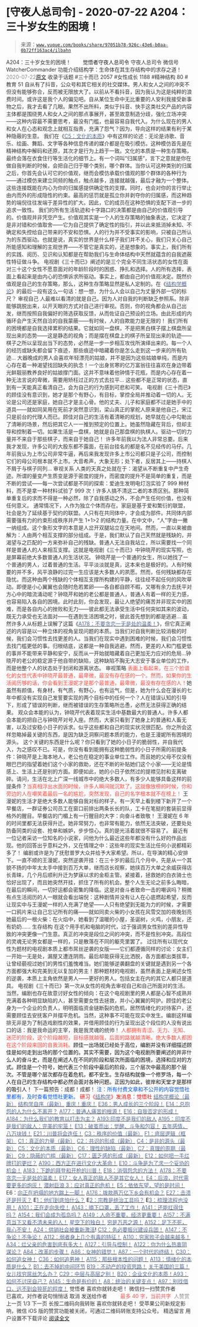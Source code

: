 # [守夜人总司令] - 2020-07-22 A204：三十岁女生的困境！

> 来源：[`www.yuque.com/books/share/97051b78-926c-43e6-b0aa-0b72ff163ac4/ilbahn`](https://www.yuque.com/books/share/97051b78-926c-43e6-b0aa-0b72ff163ac4/ilbahn)

<ne-p id="520f42f3293818f927861ebbd5b15da4_p_0" data-lake-id="520f42f3293818f927861ebbd5b15da4_p_0"><ne-text id="ub205a817" style="color: rgb(51, 51, 51);">A204：三十岁女生的困境！</ne-text></ne-p> <ne-p id="6a9775ddf877f9adb5ccd6d5edfca214" data-lake-id="6a9775ddf877f9adb5ccd6d5edfca214"><ne-text id="ub174502d" ne-fontsize="12" style="color: rgb(255, 255, 255);">原创</ne-text><ne-text id="u5d5736d7" ne-fontsize="14">觉悟者</ne-text><ne-text id="u57993128" ne-fontsize="14">守夜人总司令</ne-text></ne-p> <ne-p id="9d178d028cbbefee6989505b42be67a9" data-lake-id="9d178d028cbbefee6989505b42be67a9"><ne-text id="ua5a1c45a" ne-fontsize="14" ne-bold="true" style="color: rgb(51, 51, 51);">守夜人总司令</ne-text></ne-p> <ne-p id="fa6c6d3dd2dc2a88e69e4e76fd4d6497" data-lake-id="fa6c6d3dd2dc2a88e69e4e76fd4d6497"><ne-text id="u3657c22d" ne-fontsize="14" style="color: rgb(51, 51, 51);">微信号</ne-text><ne-text id="u5f67eb1e" ne-fontsize="14" style="color: rgb(51, 51, 51);">WatcherCommander</ne-text></ne-p> <ne-p id="c7077baf24274814141592933c717142" data-lake-id="c7077baf24274814141592933c717142"><ne-text id="uec10080c" ne-fontsize="14" style="color: rgb(51, 51, 51);">功能介绍</ne-text><ne-text id="uc5a1834b" ne-fontsize="14" style="color: rgb(51, 51, 51);">结构学：生命体在其生存结构中的求存之道！</ne-text></ne-p> <ne-p id="28fcd7c2e4ac657cb8b49609ef514f30" data-lake-id="28fcd7c2e4ac657cb8b49609ef514f30"><ne-text id="u167fdd01" style="color: rgb(140, 140, 140);">2020-07-22</ne-text>[<ne-text id="uf751c6ee" ne-fontsize="14">原文</ne-text>](https://mp.weixin.qq.com/s?__biz=MzAxNDk1NjI2Mw==&mid=2247485452&idx=1&sn=2301aacfa1ea255706fa79dbf14c7515&chksm=9b8a2b84acfda292c80f3edaad0b3dc0306b13c8abbdad10c21469dec05ce298b0715a92d11d&scene=27#wechat_redirect&cpage=182)</ne-p> <ne-p id="fae8c989b5c23514a18f5a9a115676b7" data-lake-id="fae8c989b5c23514a18f5a9a115676b7"><ne-text id="u97832907" style="color: rgb(51, 51, 51);">收录于话题</ne-text></ne-p> <ne-p id="192bf900394a92c315524119bae7668c" data-lake-id="192bf900394a92c315524119bae7668c"><ne-text id="u88e58cbd" style="color: rgb(51, 51, 51);">#三十而已 2057</ne-text></ne-p> <ne-p id="7fe667e8fc3b2964a55ec1b364253b1e" data-lake-id="7fe667e8fc3b2964a55ec1b364253b1e"><ne-text id="u083397f2" style="color: rgb(51, 51, 51);">#女性成长 1188</ne-text></ne-p> <ne-p id="9a118c89395d1fefd9f9084f75de5e18" data-lake-id="9a118c89395d1fefd9f9084f75de5e18"><ne-text id="u7b74bae2" style="color: rgb(51, 51, 51);">#精神结构 80</ne-text></ne-p> <ne-p id="ca760c247e0d8e4d76ff9a62630612f3" data-lake-id="ca760c247e0d8e4d76ff9a62630612f3"><ne-text id="u595d108e" style="color: rgb(51, 51, 51);">#教育 51</ne-text></ne-p> <ne-p id="36d5821fd492c4f8f3ada4d98b916ce9" data-lake-id="36d5821fd492c4f8f3ada4d98b916ce9"><ne-text id="u1c0510ae" style="color: rgb(51, 51, 51);">自从有了抖音，公众号和其它相关的社交媒体。男人和女人之间的冲突不但没有能够弥合，反而被无限放大了。以前从不看抖音，因为我认为这是纯粹的浪费时间。或许这是我个人的偏见吧。自从某位生命中无比重要的人安利我接受新事物之后，我才去看了几眼。果然不出所料，类似于抖音、快手这类社交产品的内容主体都是围绕男人和女人之间的那点事展开，甚至故意制造分歧，强化立场冲突——这种内容最不需要思考，最没有门槛，也最容易自我代入。为什么现在的男人和女人在心态和观念上就相互指责，充满了怨气？因为，导向这样的结果有利于某种隐蔽的生意。</ne-text></ne-p> <ne-p id="fa16085ef14e4fbf895abd5b0b15eaae" data-lake-id="fa16085ef14e4fbf895abd5b0b15eaae"><ne-text id="u4c58f8cb" style="color: rgb(51, 51, 51);">我们在《</ne-text>[<ne-text id="u2f0d2199" style="color: rgb(87, 107, 149);">C5：文化的本质</ne-text>](http://mp.weixin.qq.com/s?__biz=MzAxNDk1NjI2Mw==&mid=2247485176&idx=1&sn=edd2d2664617b856f73da27471529eb6&chksm=9b8a2570acfdac66a9ad0160a17afd9e23a687bc0be9b7517602aaf3fa126c5d785bcead0da7&scene=21#wechat_redirect)<ne-text id="uc37d64eb" style="color: rgb(51, 51, 51);">》中有这样的论述：无论是诗歌、音乐、绘画、舞蹈、文字等各种信息传递的媒介都是在吸引模仿。这种模仿首先是在精神结构中解码和还原，其次才是行为上趋于一致。文化的本质是一种生存策略，最终会落在衣食住行等生活化的细节上。有一个词叫“归属感”，言下之意就是你在做自我判断的时候，会把自己归于哪个类别，哪个群体。当你认可这种类别的归属之后，你首先会认可它的价值观，继而会模仿承载价值观的那个群体的各种行为——通过模仿来建立同频的触点，触点越多，连接就越强，最后才融为一个整体。这些连接既能在内心为你的归属感提供确定性的支撑。同时，也会对你的言行举止由内而外的形成隐性的约束。最高的惩罚就是孤立你并剥夺你的归属感，而这种趋势的端倪往往发端于差异性的扩大。因此，它的成员在这种恐惧的支配下进一步的追求一致性。</ne-text></ne-p> <ne-p id="742e8ef6cc3a3a636fb00b243932aed3" data-lake-id="742e8ef6cc3a3a636fb00b243932aed3"><ne-text id="u211fc730" style="color: rgb(51, 51, 51);">我们的所有生活轨迹和十字路口的决策都是由自己的价值观引导的。价值观并非凭空产生。价值观其实是一个人的生存策略的抽象表达，它决定了是非对错和价值取舍——它为自己提供了确定性的指引，并以此来抵消掉未知、不确定和失控给自己带来的不安和恐惧。人的行为并不受事实的影响，只被自己所认为的东西驱动。也就是说，真实的世界是什么样子我们并不关心，我们只关心自己所能感知和理解的主观世界——不管它是真实的，还是想象的。事实上，我们所有的实践、阅历、见识和认知都是在帮助我们与生命体结构中天然就蕴含的自我遮蔽性特征做斗争。</ne-text></ne-p> <ne-p id="6902b172946c277adf6ca62ff6f932cf" data-lake-id="6902b172946c277adf6ca62ff6f932cf"><ne-text id="u219a44d5" style="color: rgb(51, 51, 51);">电视剧《三十而已》阐述的是三个完全不同生活状态的女性在面对三十这个女性不愿意面对的年龄阶段时的困惑、挣扎和选择。人的所有选择，表面上看起来是由内心的恐惧诉求所驱动。事实上，都由自己的价值观决定。既然价值观是自己的生存策略，那么，这种生存策略显然是私人定制的。在《</ne-text>[<ne-text id="u63430335" style="color: rgb(87, 107, 149);">结构学概论</ne-text>](http://mp.weixin.qq.com/s?__biz=MzAxNDk1NjI2Mw==&mid=2247485167&idx=1&sn=d5e962eff4a8e9770c83bc87d19d07f3&chksm=9b8a2567acfdac7154f7a62996dca874e5d186b44f3d120dcb633760318788c42d304e325313&scene=21#wechat_redirect)<ne-text id="u2a44e754" style="color: rgb(51, 51, 51);">》的最后一段有这么一句话：想一想，为什么人会以自己为丈量外部一切的标尺？</ne-text></ne-p> <ne-p id="e47a1368fcf07fe8ec4fdc5531683814" data-lake-id="e47a1368fcf07fe8ec4fdc5531683814"><ne-text id="u5933a47b" ne-bold="true" style="color: rgb(51, 51, 51);">审视自己</ne-text></ne-p> <ne-p id="c792d34bd72dba3d0c5f8a270197c6a5" data-lake-id="c792d34bd72dba3d0c5f8a270197c6a5"><ne-text id="u969ec052" style="color: rgb(51, 51, 51);">人最难以看清的就是自己。因为人对自我的判断缺乏参照系。除非能够跳脱出来，以开天眼的方式对自己进行审视。否则，你的视角都会从自己出发，继而按照自我偏好的筛选获取反馈，从而佐证自己预设的立场。由此形成的内循环会产生天然自洽的自我蒙蔽——有时候，人的自欺能力是无限的！</ne-text></ne-p> <ne-p id="5b920a902d5c2727f2ea0407ee9d0896" data-lake-id="5b920a902d5c2727f2ea0407ee9d0896"><ne-text id="ub3f7c29f" style="color: rgb(51, 51, 51);">我们所有的困境都是自我选择累积的结果。它就如同一盘棋，不是把黑白棋子摆上棋盘所呈现出来的态势——这是静态的视角；而是摆在棋盘上的棋子所呈现出来的轨迹——棋子之所以呈现出当下的态势，必然是一步一步相互攻伐所演绎出来的。每一个人的经历或缺失都会留下痕迹，那些痕迹中暗藏着你是怎么走到这一步来的所有轨迹…</ne-text></ne-p> <ne-p id="fa2fc076bcd5c06d09b4441e418d4122" data-lake-id="fa2fc076bcd5c06d09b4441e418d4122"><ne-text id="ubabcf891" style="color: rgb(51, 51, 51);">大器晚成的男人会喜欢年轻漂亮的姑娘，并不是因为这些姑娘单纯，而是内心存在着一种渴望找回缺失的执念！一个出身贫寒的亿万富翁往往喜欢在身边带着光鲜靓丽教养良好的姑娘撑门面。这并不意味着他钟情于花瓶，而是内心存在着一种无法言说的卑微，需要用矫枉过正的方式去拉平… 这些都不是正常的状态，直到有一天能真正看清自己，会为自己的行为感到可悲和可笑。</ne-text></ne-p> <ne-p id="b32d55d9193ba80618c16a49bd9938a5" data-lake-id="b32d55d9193ba80618c16a49bd9938a5"><ne-text id="u89a3e3d9" style="color: rgb(51, 51, 51);">电视剧《三十而已》的顾佳没有意识到，她才是那个有野心，有目标，掌控全局并推动着一切的人。无论是公司还是家庭，她自己才是主心骨。他的丈夫、儿子和家庭都不过是她手中的道具——就如同吴用在死前才突然意识到，梁山真正的掌舵人原来是他自己，宋江只是前台的代理人而已。顾佳对自己的生活有着清晰的规划，她早就在心中勾勒出了清晰的场景，然后把其它人一一推到预定的位置上。她虽然隐藏在背后，但却主导和控制着一切。如果生活是一盘棋，她就是自己那盘棋的执棋人。驱动一切的力量并不来自于那些棋子，而来自于她自己！</ne-text></ne-p> <ne-p id="f431190837cc2f3d56aa2bf5b4ba62af" data-lake-id="f431190837cc2f3d56aa2bf5b4ba62af"><ne-text id="udae3c950" style="color: rgb(51, 51, 51);">许多年前我以为法人非常总要。后来我才发现，许多公司的大股东都不露面，在前台挂名的都是名不见经传的马仔。几年前我认为上市公司非常牛逼，再后来我发现许多上市公司都只是子公司，而控制它们的母公司根本就不上市。大音希声，大象无形；处下者，反居其上——持棋人不屑于与棋子同列…</ne-text></ne-p> <ne-p id="948aa83b3ed6852c996ab72a3486274e" data-lake-id="948aa83b3ed6852c996ab72a3486274e"><ne-text id="u56cf3619" ne-bold="true" style="color: rgb(51, 51, 51);">审视关系</ne-text></ne-p> <ne-p id="920516c8ee10c7c6b76c28d858dcca9d" data-lake-id="920516c8ee10c7c6b76c28d858dcca9d"><ne-text id="u27059d11" style="color: rgb(51, 51, 51);">人类的天真之处就在于：渴望从不断重复中产生奇迹。所谓的量变产生质变是源于密度的提升，而密度的提升不是简单的重复，而是不断的尝试——每一次尝试都是不同的探索：爱迪生发明电灯泡实验了 999 种材料，而不是拿一种材料试验了 999 次！许多人搞不清这二者的本质区别。那种简单重复后的求而不得是一种必然，除了自我感动之外，不会产生任何价值，也没有任何意义。</ne-text></ne-p> <ne-p id="f53929f63524c30f6fcf52dcab1be5c8" data-lake-id="f53929f63524c30f6fcf52dcab1be5c8"><ne-text id="u2ea8d799" style="color: rgb(51, 51, 51);">通常情况下，人作为独立个体而存在。家庭是基于爱和繁衍的联盟，社会是为了延续基于契约的联盟。人只有在共同体中，才会成为部件。共同体内部需要强有力的约束形成秩序并产生 1+1>2 的结构力量。在中文中，“人”字由一撇一纳组成。这个象形文字的本意是人岔开双腿站立在天地间。然而，一直以来被曲解为：人由两个相互支撑的部分组成。于是，我们默认了自己天然就是残缺的，并渴望与之匹配的一方来弥补自己的残缺。普通人无法自我站立，所以需要找一个同样是普通人的人来相互支撑。这就是电视剧《三十而已》中钟晓芹的现实写照，也是屏幕前绝大多数普通人的生活状况。</ne-text></ne-p> <ne-p id="70a30ee653b5efd3c08eda93dc7fae08" data-lake-id="70a30ee653b5efd3c08eda93dc7fae08"><ne-text id="uead5eb53" style="color: rgb(51, 51, 51);">钟晓芹是一个普通的女生，所以她找了一个普通的男人，过着普通的生活。平平淡淡就是真，这本来也是极好的。人有时候要的并不多，风平浪静的过完一生应该是大多数人的夙愿。然而，任何残缺都存在隐忧。而这种由两个残缺的个体相互支撑所构建的平静，往往经不起任何的风吹草动。即便是小心翼翼也会随时危若累卵——各自都自顾不暇，又哪有余力去抚平对方心中的暗流涌动呢？钟晓芹和她的老公都是普通人，普通人有着一样的无力感，也容易陷入各自的困境。此时此刻，你会发现，最让人绝望的痛苦并非现实中的困难，而是各自内心的挫败和无力——彼此都无法承受生活中任何突如其来的波动，既无力承受也无法面对——在遇到生活困境之时，彼此首先想到的都是逃避…</ne-text></ne-p> <ne-p id="3fdd3322520972c9540079684b9ce3bb" data-lake-id="3fdd3322520972c9540079684b9ce3bb"><ne-text id="u7097e3a5" style="color: rgb(51, 51, 51);">虽然许多人从标题上误解了这篇《</ne-text>[<ne-text id="u71f8f551" style="color: rgb(87, 107, 149);">A178：不要贪恋一无是处的温柔！</ne-text>](http://mp.weixin.qq.com/s?__biz=MzAxNDk1NjI2Mw==&mid=2247485259&idx=1&sn=c46eb58cf71fc316608279b1e10828b8&chksm=9b8a24c3acfdadd57781ee9631cc06ed50551cc15141d155f54fa20dcf69c653825673104680&scene=21#wechat_redirect)<ne-text id="u920d2d28" style="color: rgb(51, 51, 51);">》，但它真正阐述的内容是以一种立体的视角呈现问题的本质。当我们对自我判断比较消极的时候，我们会习惯性去找更差的人。当我们在现实中遇到困难的时候，我们会习惯性去找门槛更低的事。归根结底，这都是一种自我逃避。然而，更差的人和门槛更低的事并不能带来平静和安宁，反而从一开始就暗藏着自己更加无力应对的危局…钟晓芹的老公的稳定源于他自带的缺陷，这种缺陷不胸无大志安于事业单位的工作，而是他整个人的状态处于封闭和游离状态。</ne-text></ne-p> <ne-p id="ab29124765614c7bd813301bd87ac488" data-lake-id="ab29124765614c7bd813301bd87ac488"><ne-text id="u1474057d" ne-bold="true" style="color: rgb(51, 51, 51);">审视策略</ne-text></ne-p> <ne-p id="65184c8b0a7b3338c9603db91544489b" data-lake-id="65184c8b0a7b3338c9603db91544489b"><ne-text id="u274e552d" style="color: rgb(255, 76, 65);">表面上看起来，在三个脸谱化的女性代表中钟晓芹最普通，最卑微，最没有存在感的一个。然而，如果你的生活阅历够的话，你会看到王漫妮才是那个最普通，最卑微，最没有存在感的人！</ne-text><ne-text id="u3c72de5d" style="color: rgb(51, 51, 51);">她虽然有颜值，有身材，有气质，有野心，也有运气，但是，她为什么会在漫长的七年中都没有实现自己发誓要实现的两个目标中的任何一个？人在错误认知的引导下，形成了错误的判断，继而被错误的生存策略所怂恿，必然无法获得正确的结果。</ne-text></ne-p> <ne-p id="cbbb4c58d367596d8f9eb374f0427883" data-lake-id="cbbb4c58d367596d8f9eb374f0427883"><ne-text id="uf51a421e" style="color: rgb(51, 51, 51);">观众会本能的认为，钟晓芹代表着现实生活中基数最大的普通人。许多人都会本能的把自己与钟晓芹对号入座。然而，大家只看到了她身上的普通和人畜无害，以及过安稳小日子的诉求。似乎这些都和自己的现实状况很匹配。你之所会这样忽略掉最关键的东西，是因为缺乏洞察问题本质的能力，也是王漫妮所有困境的源头。</ne-text></ne-p> <ne-p id="ce33f0ba884e63867e99b2686e567560" data-lake-id="ce33f0ba884e63867e99b2686e567560"><ne-text id="ua304b5b0" style="color: rgb(51, 51, 51);">这个关键的东西是什么呢？你只看到了她的小日子的脆弱性，并自我代入，为之感叹不已。可是，你没有看到能拥有这种脆弱性的小日子所需的前提条件：钟晓芹是上海本地人，老公也在稳定的事业单位工作。而且她的父母不仅没有眼巴巴的指望着她们这个小家的救助，还在不断的补贴她们这个小家——无论是情感上、生活上还是别的方面。即便如此，她的小日子依然过的提襟见肘和支离破碎。请问，生活在北上广深一线城市中的绝大多数人，有多少人能够具备这样的前提条件？</ne-text><ne-text id="u97235937" style="color: rgb(255, 76, 65);">当真相浮出水面的时候，许多人瞬间就沉默了。这就像放榜的时候，你和旁边的人在嘲笑着最后一名的尴尬，突然发现，自己的名字根本就不在榜上！</ne-text></ne-p> <ne-p id="a456d6052793638a142b7b5b67965555" data-lake-id="a456d6052793638a142b7b5b67965555"><ne-text id="udbbe2976" style="color: rgb(51, 51, 51);">王漫妮的生活才是绝大多数人能够自我对标的样子。有一天早上看到楼下新开了一个早餐店，一群证券公司员工在窗口前排出两条长长的队，工卡在笔挺的套装前显得格外的醒目。早餐店的门楣上有一行醒目的大字：向奋斗者致敬！</ne-text></ne-p> <ne-p id="43d8f0d0011ddb8c112d61a9bd4e9970" data-lake-id="43d8f0d0011ddb8c112d61a9bd4e9970"><ne-text id="u96a2f8c0" style="color: rgb(51, 51, 51);">王漫妮在 6 年的时间里都无法获得升迁。她非常努力，也非常有能力，依然无法突破，还要处处防备同类的设套、抢单和嫉妒，步步惊心。真的是光活着就很不容易了。</ne-text></ne-p> <ne-p id="f20c5d0826b75e0ba3782cc7e196687f" data-lake-id="f20c5d0826b75e0ba3782cc7e196687f"><ne-text id="uc629f6a8" style="color: rgb(51, 51, 51);">最近有一位记者采访一位知名的小说家，问他为什么最近这些年都没有什么好的作品出现。他的回答出乎意料之外，又在情理之中：这些年的现实生活比任何小说都精彩多了！</ne-text></ne-p> <ne-p id="d0245ad4ff3187f03e990ac4b0d0982e" data-lake-id="d0245ad4ff3187f03e990ac4b0d0982e"><ne-text id="u45b734fc" style="color: rgb(51, 51, 51);">编剧或许是为了抚慰普罗大众并给予大家希望。所以，在导演的精心安排下。一直不顺的王漫妮，突然逆袭开挂：在三十岁的最后几个月中，先是从一个其貌不扬的中年太太手中接到百万大单，继而店长视察，她挟百万大单之余威获得店长青睐，几个月后顺利升迁为梦寐以求的金柜主管。紧接着，拯救她的白衣骑士也恰好出现了，而且她突然开挂，抓住了所有的机会。整个人生无论之前多么晦暗，在最后的瞬间，一切好运都会密集的降临。这是对奋斗者致命一击的嘲讽吗？稍微有点生活阅历的人一眼就会看出端倪：这种剧情并没有让人在心底燃起希望，反而让现实中与王漫妮一样的人充满了绝望——人只有绝望到无能为力的时候，才需要一口鸦片来让自己忘记所有的痛——就如同卖火柴的小女孩在风雪交加的夜晚划亮她最后的一根火柴：在火焰中，她看到了温暖的小屋，圣诞树，火鸡，小朋友，还有奶奶……</ne-text></ne-p> <ne-p id="da8fc019dc8c681c9a530370b0c3823c" data-lake-id="da8fc019dc8c681c9a530370b0c3823c"><ne-text id="u468902cd" ne-bold="true" style="color: rgb(51, 51, 51);">生存结构</ne-text></ne-p> <ne-p id="70ea35594c5130e9b69200d9245513dd" data-lake-id="70ea35594c5130e9b69200d9245513dd"><ne-text id="uc6d44dcb" style="color: rgb(51, 51, 51);">在这个用手机和电脑的时代，过于强调男女性别的差异性导致的冲突更像一门生意。真正的冲突是段位之间的冲突，而不是性别冲突。高段位的灵魂无论男女都是一样的，只是散落在不同的躯壳里罢了。</ne-text></ne-p> <ne-p id="844a3bb84afc988d1111fea2e16a8ef0" data-lake-id="844a3bb84afc988d1111fea2e16a8ef0"><ne-text id="u595083a2" style="color: rgb(51, 51, 51);">过往所有以现代女性为题材的电视剧本质上都市屌丝逆袭的女版——它们都遵循同样的讨论：女主们一开始一无是处，漏屋又遭连阴雨。最后却能获得无比洒脱，各方面都出类拔萃，让曾经藐视过她们的男性们羞愧难当。她们能够逆袭翻盘的关键就是遇到另一个各方面都强大和完美到无以复加的男主！那种题材的电视剧，虽然表面上是阐述女性的逆袭，本质上主角依然是男人——更好的男人。包括女主在内的其它人都只是道具。</ne-text></ne-p> <ne-p id="9e47fe07e7a867de75c8eb5f19f9245c" data-lake-id="9e47fe07e7a867de75c8eb5f19f9245c"><ne-text id="uad7e28a8" style="color: rgb(51, 51, 51);">电视剧《三十而已》第一次从女性的视角去审视自己和自己所面对的生活。当然，编剧也存在故意讨好女性的倾向：在这个电视剧里的男人都是心智不成熟并充满着各种明显缺陷的人，甚至需要女性去拯救，并小心翼翼的呵护。顾佳的老公身为一个企业的负责人，明明面临资金链断裂的危机，居然情绪化的对待客户，还需要顾佳去安抚客户并摆平危机。当然，这种事不可能在现实中发生。编剧这样编排无非是为了制造戏剧性的效果，并借用顾佳的行为呈现出这个段位的人没有说出口的话：我是我命运的主宰，我是我灵魂的统帅！</ne-text></ne-p> <ne-p id="47f68d81ef036f920e47e42f4a91f2e3" data-lake-id="47f68d81ef036f920e47e42f4a91f2e3" ne-alignment="left"><ne-text id="ufb67db6f" style="color: rgb(255, 76, 65);">人都拥有青涩、无力、无知、迷茫的阶段，这个阶段越短，目标感就越强，后面的路就越清晰。绝大多数人都困在这个阶段来回的自我消耗。</ne-text><ne-text id="u7cde6a97" style="color: rgb(17, 17, 17);">顾佳一出场就已经处于高位，编剧并没有详细描述顾佳是如何走到出场的那个位置的。其实不需要，因为这个电视剧所要阐述的并非什么人的奋斗史，而是在阐述人在不同的阶段和层次所面临的困境，选择和应对的方式。顾佳是一个符号，她代表三个阶段中最后的阶段，三个层次中最高的那个层次。不管是哪个层次都存在着危机，都不安生。生存结构就像一个修罗场，每一个人在自己的生存结构中都必然会面对各种问题。正因为如此，彼岸和天堂才是那样的吸引人！</ne-text></ne-p> <ne-p id="bdc803de1ea028d60d504d99ac26d640" data-lake-id="bdc803de1ea028d60d504d99ac26d640"><ne-text id="ufb0e5d25" ne-bold="true" style="color: rgb(51, 51, 51);">下一篇预告：成都！成都！</ne-text></ne-p> <ne-p id="27ad26e0edf71cb48ed0e2ae6cc75b66" data-lake-id="27ad26e0edf71cb48ed0e2ae6cc75b66"><ne-text id="ufca5c4c5" style="color: rgb(0, 82, 255);">注：</ne-text><ne-text id="u701528bd" style="color: rgb(0, 82, 255);">所有付费文章和不公开的内容觉悟社里都有，及时查看觉悟社更新。</ne-text></ne-p> <ne-p id="32c44c3c69d8bb5aa5a80c8cd34a8624" data-lake-id="32c44c3c69d8bb5aa5a80c8cd34a8624" ne-alignment="center"><ne-text id="uc2e042bb" style="color: rgb(255, 0, 0);">研习《</ne-text>[<ne-text id="ue6373512" style="color: rgb(87, 107, 149);">结构学</ne-text>](https://mp.weixin.qq.com/mp/appmsgalbum?action=getalbum&album_id=1318317199878225920&__biz=MzAxNDk1NjI2Mw==#wechat_redirect)<ne-text id="u6e3b2e3a" style="color: rgb(255, 0, 0);">》发消息</ne-text><ne-text id="ue29d25c6" ne-bold="true" style="color: rgb(255, 0, 0);">：觉悟社</ne-text></ne-p>  <ne-p id="7f5517223526801642fab1ff50ae887a" data-lake-id="7f5517223526801642fab1ff50ae887a" ne-alignment="center"><ne-card data-card-name="image" data-card-type="inline" id="T125M" data-event-boundary="card" style="color: rgb(51, 51, 51);"><ne-p id="cc3430250743d2bdcb65bf918caec645" data-lake-id="cc3430250743d2bdcb65bf918caec645">[<ne-text id="u5a43d4fd" style="color: rgb(87, 107, 149);">结构学概论（最新）</ne-text>](http://mp.weixin.qq.com/s?__biz=MzAxNDk1NjI2Mw==&mid=2247485167&idx=1&sn=d5e962eff4a8e9770c83bc87d19d07f3&chksm=9b8a2567acfdac7154f7a62996dca874e5d186b44f3d120dcb633760318788c42d304e325313&scene=21#wechat_redirect)</ne-p> <ne-p id="1342763bcc9f313f7ab0aecc63ea0fd0" data-lake-id="1342763bcc9f313f7ab0aecc63ea0fd0">[<ne-text id="u8ece67b7" style="color: rgb(87, 107, 149);">结构学自序（最新）</ne-text>](http://mp.weixin.qq.com/s?__biz=MzAxNDk1NjI2Mw==&mid=2247485327&idx=1&sn=5a8c9a6499c84e1c3129ca7cb41e0ac7&chksm=9b8a2407acfdad112471c12c6b86e4e914116dbb6d6588fa726a72e0aafa01d9c1b9fd24a738&scene=21#wechat_redirect)</ne-p> <ne-p id="deba4949bd074f7f2b685c52daf2c3f8" data-lake-id="deba4949bd074f7f2b685c52daf2c3f8">[<ne-text id="u3324a01a" style="color: rgb(87, 107, 149);">重庆！重庆！</ne-text>](http://mp.weixin.qq.com/s?__biz=MzAxNDk1NjI2Mw==&mid=2247485354&idx=1&sn=331128611c478feede60317e963239a5&chksm=9b8a2422acfdad3448a9bcc0f9745f4367028e8a9b0a307f7c01c2690c398560a4be5e43492c&scene=21#wechat_redirect)</ne-p> <ne-p id="03866e0bfd135a1e9adef02c1a5bee2e" data-lake-id="03866e0bfd135a1e9adef02c1a5bee2e">[<ne-text id="u3f75486a" style="color: rgb(87, 107, 149);">E36：男人成长的三个阶段！</ne-text>](http://mp.weixin.qq.com/s?__biz=MzIzMDYwOTM0Mg==&mid=2247484322&idx=1&sn=c300d9466951d36645128c5167ca5934&chksm=e8b19b73dfc61265dde1bb437a9945db0c1d9c7fe1cbffe1feec995c9dde8a6eb99272dc86a9&scene=21#wechat_redirect)</ne-p> <ne-p id="81ec2bc2b077827c60e01aeab748bb6d" data-lake-id="81ec2bc2b077827c60e01aeab748bb6d">[<ne-text id="u32a0a106" style="color: rgb(87, 107, 149);">E14：总抱怨的人为什么不离开？</ne-text>](http://mp.weixin.qq.com/s?__biz=MzIzMDYwOTM0Mg==&mid=2247484341&idx=1&sn=c266eb0136273f0b1219e0fd659daafc&chksm=e8b19b64dfc61272f157e1e17a76b2e83c6fd62a1beb78d60ea73a65463109b428cd9dd6ce7a&scene=21#wechat_redirect)</ne-p> <ne-p id="349324dbf5e057fa4f8e0f713229c674" data-lake-id="349324dbf5e057fa4f8e0f713229c674">[<ne-text id="u79d82124" style="color: rgb(87, 107, 149);">A177：普通人痛苦的根源！</ne-text>](http://mp.weixin.qq.com/s?__biz=MzIzMDYwOTM0Mg==&mid=2247484328&idx=1&sn=430ed5fe186b48fb6c7ff09c539a963c&chksm=e8b19b79dfc6126f186a6ad23d565c075ef2494537d0a99cc47ad3bccd2723b435d51238e75e&scene=21#wechat_redirect)</ne-p> <ne-p id="0cbf4af2c87a11038e5d4c0b0eecab0f" data-lake-id="0cbf4af2c87a11038e5d4c0b0eecab0f">[<ne-text id="ud5ebc91a" style="color: rgb(87, 107, 149);">E16：自我否定的形成！</ne-text>](http://mp.weixin.qq.com/s?__biz=MzIzMDYwOTM0Mg==&mid=2247484349&idx=1&sn=adecf377636ddfe22833a6f747bd4868&chksm=e8b19b6cdfc6127a8838d10a42e228be50329c3aa56955776ae83013db094cd9293bf37029d9&scene=21#wechat_redirect)</ne-p> <ne-p id="44edc0db7740d9c9dadac7fbd425ae67" data-lake-id="44edc0db7740d9c9dadac7fbd425ae67">[<ne-text id="ua185a4a1" style="color: rgb(87, 107, 149);">A184：为什么我们的教育以打击为主？</ne-text>](http://mp.weixin.qq.com/s?__biz=MzIzMDYwOTM0Mg==&mid=2247484336&idx=1&sn=2d595d38c936de24999947c9af7fc226&chksm=e8b19b61dfc61277a36ce4164fda0fb94361e24405dcd1532d600052553a48f7a61a430be642&scene=21#wechat_redirect)</ne-p> <ne-p id="398522223d297b1eaf2c94e9d1d02a51" data-lake-id="398522223d297b1eaf2c94e9d1d02a51">[<ne-text id="ua32fc2a7" style="color: rgb(87, 107, 149);">A193:印度不是我们的敌人</ne-text>](http://mp.weixin.qq.com/s?__biz=MzAxNDk1NjI2Mw==&mid=2247485389&idx=1&sn=4676c9a0c6860b3c13a7746f81c83e30&chksm=9b8a2445acfdad530ed9522fdb13caddec925595c12f35a7fbaf15024ca2bf1b4883deab6481&scene=21#wechat_redirect)</ne-p> <ne-p id="fac0a09d9ac0b17646930b3e87df0d01" data-lake-id="fac0a09d9ac0b17646930b3e87df0d01">[<ne-text id="u0324e964" style="color: rgb(87, 107, 149);">A195：印度不是我们的敌人：完美的牢笼！</ne-text>](http://mp.weixin.qq.com/s?__biz=MzAxNDk1NjI2Mw==&mid=2247485426&idx=1&sn=bc0073c586453893749ed82074a98c6d&chksm=9b8a247aacfdad6c08180474d3727e9cf61b285b3157cb59c071eadf6a5453e4e2d3d60856a2&scene=21#wechat_redirect)</ne-p> <ne-p id="e5e966eec26622296c21f9d699ffb099" data-lake-id="e5e966eec26622296c21f9d699ffb099">[<ne-text id="u0e72d208" style="color: rgb(87, 107, 149);">E13：破茧而出：觉醒、斗争和包容！</ne-text>](http://mp.weixin.qq.com/s?__biz=MzAxNDk1NjI2Mw==&mid=2247485416&idx=1&sn=3374140f3a08776aaadab756808db10e&chksm=9b8a2460acfdad76290b72651659583d1aa99da5dbc8a0ac63bdec03c8ca2d1bb447103ef71d&scene=21#wechat_redirect)</ne-p> <ne-p id="bf0434be33deafd4b7f5da8a5f19231d" data-lake-id="bf0434be33deafd4b7f5da8a5f19231d">[<ne-text id="u77cb6c6c" style="color: rgb(87, 107, 149);">五年感情，八万块钱！</ne-text>](http://mp.weixin.qq.com/s?__biz=MzIzMDYwOTM0Mg==&mid=2247484317&idx=1&sn=b22f9fb2e3c084e427a5e3e9895be99a&chksm=e8b19b4cdfc6125adf3ea3b0d2b72a121f38e8ba26e43abc48edff900327ce3e7464b944cafb&scene=21#wechat_redirect)</ne-p> <ne-p id="e5a7880ca00ac96229bbe83c70d1386a" data-lake-id="e5a7880ca00ac96229bbe83c70d1386a">[<ne-text id="u96ed01b0" style="color: rgb(87, 107, 149);">E21：川普将会连任！</ne-text>](http://mp.weixin.qq.com/s?__biz=MzAxNDk1NjI2Mw==&mid=2247485214&idx=1&sn=4c4fd8ad39bdb3af14567608f5156e90&chksm=9b8a2496acfdad80f3a4d028edd197967dd0580c769349d086f626eeeb511715fc71703c1b20&scene=21#wechat_redirect)</ne-p> <ne-p id="05b7cbb8ad256d41702c922909b81a48" data-lake-id="05b7cbb8ad256d41702c922909b81a48">[<ne-text id="u9744b778" style="color: rgb(87, 107, 149);">C3：秩序的价值（最新）</ne-text>](http://mp.weixin.qq.com/s?__biz=MzAxNDk1NjI2Mw==&mid=2247485403&idx=1&sn=c9688c8d575a24618938330c4c315a0e&chksm=9b8a2453acfdad45063e46b8cdb4c0cfcb95a2b39aecda10a95f9f2082a6f10c606993b426eb&scene=21#wechat_redirect)</ne-p> <ne-p id="699546e5f31f14f8bf673ce752fbdf8a" data-lake-id="699546e5f31f14f8bf673ce752fbdf8a">[<ne-text id="uefff8a4c" style="color: rgb(87, 107, 149);">F1：底层逻辑（框架）</ne-text>](http://mp.weixin.qq.com/s?__biz=MzAxNDk1NjI2Mw==&mid=2247485072&idx=1&sn=83d919c9e3bf71d25978a97c8d4c8aa6&chksm=9b8a2518acfdac0ea8a0f84382cc7c0a26d1ac3664d76c6365aee67ac4ebcac1bf280c060249&scene=21#wechat_redirect)</ne-p> <ne-p id="f7584f3ce8a3e5587b1f41d08baed1ed" data-lake-id="f7584f3ce8a3e5587b1f41d08baed1ed">[<ne-text id="u5f8e6295" style="color: rgb(87, 107, 149);">C1：真正的力量（最新）</ne-text>](http://mp.weixin.qq.com/s?__biz=MzAxNDk1NjI2Mw==&mid=2247485209&idx=1&sn=d7b335d2c9632363c72de85ce7834b3e&chksm=9b8a2491acfdad87ae308d74534ec4def57980a2b1db88ffe56ac03e4d76ea55e7eab2343097&scene=21#wechat_redirect)</ne-p> <ne-p id="0fdd2d9226455ec46f39ce250d3be24a" data-lake-id="0fdd2d9226455ec46f39ce250d3be24a">[<ne-text id="u25f73c87" style="color: rgb(87, 107, 149);">C2：共识的形成（最新）</ne-text>](http://mp.weixin.qq.com/s?__biz=MzAxNDk1NjI2Mw==&mid=2247485384&idx=1&sn=aa308c97231cc609a153084476d641b9&chksm=9b8a2440acfdad568804216b9029604de6eb9b459260c16c18ea48de0d1bbf58feb601676e82&scene=21#wechat_redirect)</ne-p> <ne-p id="1024f69abedf9b6e60691fb24aceb8a6" data-lake-id="1024f69abedf9b6e60691fb24aceb8a6">[<ne-text id="ub7ca6e5e" style="color: rgb(87, 107, 149);">C4：是非的源头（最新）</ne-text>](http://mp.weixin.qq.com/s?__biz=MzAxNDk1NjI2Mw==&mid=2247485283&idx=1&sn=4f6374be824ea0fb148517f63cae7a95&chksm=9b8a24ebacfdadfd9bb865954cfc7b9621c1450b4c258506347b2201a04c6057c4119a1a0820&scene=21#wechat_redirect)</ne-p> <ne-p id="03a79dada66ae7784a797b70bf941e13" data-lake-id="03a79dada66ae7784a797b70bf941e13">[<ne-text id="uc1c0973b" style="color: rgb(87, 107, 149);">C5：文化的本质（最新）</ne-text>](http://mp.weixin.qq.com/s?__biz=MzAxNDk1NjI2Mw==&mid=2247485176&idx=1&sn=edd2d2664617b856f73da27471529eb6&chksm=9b8a2570acfdac66a9ad0160a17afd9e23a687bc0be9b7517602aaf3fa126c5d785bcead0da7&scene=21#wechat_redirect)</ne-p> <ne-p id="ee02c771decd6083f92431f07a0961cf" data-lake-id="ee02c771decd6083f92431f07a0961cf">[<ne-text id="u0dfe64c7" style="color: rgb(87, 107, 149);">C6：理性的缺陷（最新）</ne-text>](http://mp.weixin.qq.com/s?__biz=MzAxNDk1NjI2Mw==&mid=2247485088&idx=1&sn=dc240d68dabbc3fbaa9897c63128e439&chksm=9b8a2528acfdac3e2ed7d1fff93035fb458ffdde98085ac6cfcd64bd53c9b8492733341b88ca&scene=21#wechat_redirect)</ne-p> <ne-p id="a4be25be3d2e6319268865d84c18ee15" data-lake-id="a4be25be3d2e6319268865d84c18ee15">[<ne-text id="uc68c668f" style="color: rgb(87, 107, 149);">C7：真理的周期（最新）</ne-text>](http://mp.weixin.qq.com/s?__biz=MzAxNDk1NjI2Mw==&mid=2247485125&idx=1&sn=724eac40812de46a36c36a423d100223&chksm=9b8a254dacfdac5b81e40465e73885bad2944e5115cd3c3fd5564b139fff62d8d15465bdc614&scene=21#wechat_redirect)</ne-p> <ne-p id="2b076e6788330c3acf760ebf969358cb" data-lake-id="2b076e6788330c3acf760ebf969358cb">[<ne-text id="u8c5f48cc" style="color: rgb(87, 107, 149);">C9：隐蔽的门槛（最新）</ne-text>](http://mp.weixin.qq.com/s?__biz=MzAxNDk1NjI2Mw==&mid=2247485348&idx=1&sn=ff97eada6a187dc249bda43b3b1b6322&chksm=9b8a242cacfdad3a56345ecbfec34c4b29ae50e2c9b8b8e59e501c899390f434f72ae3d6ad87&scene=21#wechat_redirect)</ne-p> <ne-p id="e3924d6c6ebdf3408572243d50af40f9" data-lake-id="e3924d6c6ebdf3408572243d50af40f9">[<ne-text id="ubcaeaf9e" style="color: rgb(87, 107, 149);">C17：匮乏感的形成（最新）</ne-text>](http://mp.weixin.qq.com/s?__biz=MzAxNDk1NjI2Mw==&mid=2247485308&idx=1&sn=8e74bfdbda23fb78a502fd60d45f29ef&chksm=9b8a24f4acfdade2b302355ea435f49770e221a7e015a1821f985905faabfa7e2941d6c8d14b&scene=21#wechat_redirect)</ne-p> <ne-p id="325428c643ca203a1d7b6841c2b90b7b" data-lake-id="325428c643ca203a1d7b6841c2b90b7b">[<ne-text id="ud5985539" style="color: rgb(87, 107, 149);">E12：如何把一手烂牌打的更烂？</ne-text>](http://mp.weixin.qq.com/s?__biz=MzAxNDk1NjI2Mw==&mid=2247485371&idx=1&sn=8e848c21bdb42dbe2fb102617241b981&chksm=9b8a2433acfdad2560f3ff6bc23e4d9cee1b3ebd3e51aa48fa2b97224fe3303853cd6c664ee1&scene=21#wechat_redirect)</ne-p> <ne-p id="c5a766682af2da3d1d425a9444940e51" data-lake-id="c5a766682af2da3d1d425a9444940e51">[<ne-text id="u522ee576" style="color: rgb(87, 107, 149);">A190：西方正在进行文化大革命！</ne-text>](http://mp.weixin.qq.com/s?__biz=MzAxNDk1NjI2Mw==&mid=2247485331&idx=1&sn=558944607b02c21c1d19819560a92216&chksm=9b8a241bacfdad0d370df183e0c0e2f7cb477f8e0d21201ead36272ed6f3a250db0ea2ecdd63&scene=21#wechat_redirect)</ne-p> <ne-p id="87c719172c5388587928f0d97d89c37c" data-lake-id="87c719172c5388587928f0d97d89c37c">[<ne-text id="u5400bcdd" style="color: rgb(87, 107, 149);">E10：斗争是为了求一个妥协的机会！</ne-text>](http://mp.weixin.qq.com/s?__biz=MzAxNDk1NjI2Mw==&mid=2247485297&idx=1&sn=d06c2667afc73cb3b30751c8c8b48c85&chksm=9b8a24f9acfdadef0cc300303172135b5f2a5fa91217cb83c315af0116ece2a3162af0edd7b0&scene=21#wechat_redirect)</ne-p> <ne-p id="712ec0d5c554ddc219b9e127d8178c8f" data-lake-id="712ec0d5c554ddc219b9e127d8178c8f">[<ne-text id="u3309825a" style="color: rgb(87, 107, 149);">A183：下跪的拜登和开枪的川普！</ne-text>](http://mp.weixin.qq.com/s?__biz=MzAxNDk1NjI2Mw==&mid=2247485291&idx=1&sn=fcdffdc41b81434b5df4b09c2fb78a3d&chksm=9b8a24e3acfdadf5e4848a00056daee21f08002b0f274c89240a509b73166b63195b2c2ddb00&scene=21#wechat_redirect)</ne-p> <ne-p id="160c48670f23c997335b3c3d0ac41973" data-lake-id="160c48670f23c997335b3c3d0ac41973">[<ne-text id="u10b398bf" style="color: rgb(87, 107, 149);">E18：消弭怨念的方法！</ne-text>](http://mp.weixin.qq.com/s?__biz=MzAxNDk1NjI2Mw==&mid=2247485272&idx=1&sn=5974fe499668549cf897e697c2716173&chksm=9b8a24d0acfdadc6c65786fe619d471ee059f263a80daaebc3e6e2f0217bab5975b39814c105&scene=21#wechat_redirect)</ne-p> <ne-p id="95e65a5ce94fb916af9411929a84a6fb" data-lake-id="95e65a5ce94fb916af9411929a84a6fb">[<ne-text id="ub01d0865" style="color: rgb(87, 107, 149);">A178：不要贪恋一无是处的温柔！</ne-text>](http://mp.weixin.qq.com/s?__biz=MzAxNDk1NjI2Mw==&mid=2247485259&idx=1&sn=c46eb58cf71fc316608279b1e10828b8&chksm=9b8a24c3acfdadd57781ee9631cc06ed50551cc15141d155f54fa20dcf69c653825673104680&scene=21#wechat_redirect)</ne-p> <ne-p id="7d4cafb89a5c14f48f5ab66674a986cf" data-lake-id="7d4cafb89a5c14f48f5ab66674a986cf">[<ne-text id="u685758b5" style="color: rgb(87, 107, 149);">E17：女人真正的敌人不是其它女人！</ne-text>](http://mp.weixin.qq.com/s?__biz=MzAxNDk1NjI2Mw==&mid=2247485246&idx=1&sn=e0a9e2bac3f9bc5122895e854b7d597a&chksm=9b8a24b6acfdada017380e476dc7faaf80b57b95b2bb8eb7b8ab61d0b04f5dd46850f7af81e3&scene=21#wechat_redirect)</ne-p> <ne-p id="6ec85b6b9dc1114247da1794f0a0da73" data-lake-id="6ec85b6b9dc1114247da1794f0a0da73">[<ne-text id="ua4f93211" style="color: rgb(87, 107, 149);">E4：后浪，时代需要更多的炮灰！</ne-text>](http://mp.weixin.qq.com/s?__biz=MzAxNDk1NjI2Mw==&mid=2247485174&idx=1&sn=e3a702db58f3c2ec0d06b89f8435c73a&chksm=9b8a257eacfdac680d37903d2d05385f5c9401c189321cc109c96b1063e9753c8498d1553f72&scene=21#wechat_redirect)</ne-p> <ne-p id="2c5b609c7e67ff3f77489698ff7f68fd" data-lake-id="2c5b609c7e67ff3f77489698ff7f68fd">[<ne-text id="u1808d752" style="color: rgb(87, 107, 149);">潜射巨浪 3：应对真正的危机！</ne-text>](http://mp.weixin.qq.com/s?__biz=MzAxNDk1NjI2Mw==&mid=2247485199&idx=1&sn=aba0a12dad3ec2d04e267645968b7cb1&chksm=9b8a2487acfdad910b880c358c1f6754e5ba01eb7eadfe70b45c2d1c9ec161d20151df4b1f2e&scene=21#wechat_redirect)</ne-p> <ne-p id="fc7a2a56dafe460f551de3e8b285b470" data-lake-id="fc7a2a56dafe460f551de3e8b285b470">[<ne-text id="uae592421" style="color: rgb(87, 107, 149);">E5：依依东望，望的是时间！</ne-text>](http://mp.weixin.qq.com/s?__biz=MzIzMDYwOTM0Mg==&mid=2247483860&idx=1&sn=b5b01ae82ff764ce2806251e3f2a809f&chksm=e8b19905dfc61013607735eb7782299c9a4d7a39a8b15a7b46182ef20eda3ffe9f6ed6337e1f&scene=21#wechat_redirect)</ne-p> <ne-p id="780cda6c662bad17d7719113a1c08500" data-lake-id="780cda6c662bad17d7719113a1c08500"><ne-text id="uf8c3edb4" style="color: rgb(51, 51, 51);">E6：</ne-text>[<ne-text id="ue7c73be3" style="color: rgb(87, 107, 149);">向正在坍塌的地方踹上一脚！</ne-text>](http://mp.weixin.qq.com/s?__biz=MzAxNDk1NjI2Mw==&mid=2247483789&idx=1&sn=5e44b7b524c3dc4bb7705f49ed0a44a3&chksm=9b8a2205acfdab139e4b1d44ef6702b09c9fbf79505340205d13fbdaa33207a997f54bee0e97&scene=21#wechat_redirect)</ne-p> <ne-p id="34c357f67ac16a35b963bf2d1c622fa3" data-lake-id="34c357f67ac16a35b963bf2d1c622fa3">[<ne-text id="u5cc84e68" style="color: rgb(87, 107, 149);">A176：拨款两万亿下乡会有机会？</ne-text>](http://mp.weixin.qq.com/s?__biz=MzAxNDk1NjI2Mw==&mid=2247485240&idx=1&sn=105505b186556162978e3785d2dd97fe&chksm=9b8a24b0acfdada68d2d4ae346498a4c602387990d855088978737809b953d7e368be83a4836&scene=21#wechat_redirect)</ne-p> <ne-p id="6e43d087700cf71d20a49438b38da06f" data-lake-id="6e43d087700cf71d20a49438b38da06f">[<ne-text id="u9fe2a730" style="color: rgb(87, 107, 149);">E27：击溃还是歼灭？</ne-text>](http://mp.weixin.qq.com/s?__biz=MzAxNDk1NjI2Mw==&mid=2247485068&idx=1&sn=2b373ea4eefcf1b09885327f1a71579c&chksm=9b8a2504acfdac128793e9562414dc6898813182021afefdb73c3ea788e0a998af0ed02fe173&scene=21#wechat_redirect)</ne-p> <ne-p id="7f1802153463b7bc1929e79a01b20739" data-lake-id="7f1802153463b7bc1929e79a01b20739"><ne-text id="ube38ac62" style="color: rgb(11, 1, 20);">E</ne-text>[<ne-text id="u06ae6f9e" style="color: rgb(87, 107, 149);">1：他们到底怕什么？</ne-text>](http://mp.weixin.qq.com/s?__biz=MzAxNDk1NjI2Mw==&mid=2247483898&idx=1&sn=1b0a50386e9e89d2750dec717236f0aa&chksm=9b8a2272acfdab64235b35ee5e91b8cac6172144207251636e1345fc570aa1601f59eff7f442&scene=21#wechat_redirect)</ne-p> <ne-p id="7db0d007fb2cf0470ae36a588c353d62" data-lake-id="7db0d007fb2cf0470ae36a588c353d62"><ne-text id="uf0a55ce9" style="color: rgb(11, 1, 20);">E</ne-text>[<ne-text id="u7a567c60" style="color: rgb(87, 107, 149);">2：宗教是统治工具吗？</ne-text>](http://mp.weixin.qq.com/s?__biz=MzAxNDk1NjI2Mw==&mid=2247483901&idx=1&sn=f5d9f8c7bd84370c79adae921351e813&chksm=9b8a2275acfdab63fde093d76ff82e01d0e2fd43ea675f77fd17fd51a15873d4d10499f5338d&scene=21#wechat_redirect)</ne-p> <ne-p id="8e5854cf6e829f6f643d7bd3014f7f3d" data-lake-id="8e5854cf6e829f6f643d7bd3014f7f3d"><ne-text id="ueb344e49" style="color: rgb(11, 1, 20);">E</ne-text>[<ne-text id="ufdc5d6e9" style="color: rgb(87, 107, 149);">3：梳理流程也没用！</ne-text>](http://mp.weixin.qq.com/s?__biz=MzAxNDk1NjI2Mw==&mid=2247483989&idx=1&sn=ee70dacfd980f041379d91ae947ece44&chksm=9b8a21ddacfda8cb28bf62d6f53531e8a8ebce2de96396e50ec7e7e144fffe502ec6faee3415&scene=21#wechat_redirect)</ne-p> <ne-p id="021b720fef18102360aaae6e6d2827d9" data-lake-id="021b720fef18102360aaae6e6d2827d9">[<ne-text id="uf67ceaf1" style="color: rgb(87, 107, 149);">A101：正在走向失控！</ne-text>](http://mp.weixin.qq.com/s?__biz=MzAxNDk1NjI2Mw==&mid=2247485118&idx=1&sn=f80e8cdc785582325fe732a34ada1752&chksm=9b8a2536acfdac20e341884248b172b0c0ca910540223ab60c7625fdc0de2a03975d780ea2ab&scene=21#wechat_redirect)</ne-p> <ne-p id="2d576dfb99730a9659cda6067182636f" data-lake-id="2d576dfb99730a9659cda6067182636f">[<ne-text id="u6f065647" style="color: rgb(87, 107, 149);">A143：摘下口罩，丢了工作！</ne-text>](http://mp.weixin.qq.com/s?__biz=MzAxNDk1NjI2Mw==&mid=2247485056&idx=1&sn=eff9f05bcad84a7ccd397ebaacde4055&chksm=9b8a2508acfdac1eb18a04ce52aef698f8e4da804261fd1f75930aa5e7c3fbe50806b0077542&scene=21#wechat_redirect)</ne-p> <ne-p id="b0425f1f72941fc732bed07d29ded203" data-lake-id="b0425f1f72941fc732bed07d29ded203">[<ne-text id="u920ea473" style="color: rgb(87, 107, 149);">A141：还能扛得住吗？</ne-text>](http://mp.weixin.qq.com/s?__biz=MzAxNDk1NjI2Mw==&mid=2247485046&idx=1&sn=d7a96fb55a2d572e99346b475818fe95&chksm=9b8a25feacfdace8ee0ac46509e45dc495a8d28b9f12f2acfe6d96d87cf87b8d8fb887b6e6fa&scene=21#wechat_redirect)</ne-p> <ne-p id="eaf8d65b14cc472ca91e7108872f7b28" data-lake-id="eaf8d65b14cc472ca91e7108872f7b28">[<ne-text id="u1ed85b00" style="color: rgb(87, 107, 149);">A154：我们会成为孤岛吗？</ne-text>](http://mp.weixin.qq.com/s?__biz=MzAxNDk1NjI2Mw==&mid=2247485133&idx=1&sn=f0da94e06adf2e02d479952851fe28eb&chksm=9b8a2545acfdac5355c2d105123de29322b07b417f2923aa9d8e5ee9e2ba86a65fe31a2b3a0a&scene=21#wechat_redirect)</ne-p> <ne-p id="a90e04c63ec09a51c56beb5e2e89b0f5" data-lake-id="a90e04c63ec09a51c56beb5e2e89b0f5">[<ne-text id="u6e9daa3a" style="color: rgb(87, 107, 149);">A149：人命不重要，经济更重要！</ne-text>](http://mp.weixin.qq.com/s?__biz=MzAxNDk1NjI2Mw==&mid=2247485108&idx=1&sn=3fab85fd661e063fa5b16c9fd8d85eff&chksm=9b8a253cacfdac2af43b37c34ffc673a5f4ca2e25b9580fa8a220c3c2bdc90e2f8cdf630c86c&scene=21#wechat_redirect)</ne-p> <ne-p id="04c4d9e7f4fd8e3e2ce6b39f8473dcba" data-lake-id="04c4d9e7f4fd8e3e2ce6b39f8473dcba">[<ne-text id="u2af5678a" style="color: rgb(87, 107, 149);">A157：不满意当下又看不清未来的人！</ne-text>](http://mp.weixin.qq.com/s?__biz=MzAxNDk1NjI2Mw==&mid=2247485147&idx=1&sn=0671d93b35a4a8f514605c81a82c61fa&chksm=9b8a2553acfdac45978c046ae293899ecf920780d9cc3f7adedc6e42b7d516754a7aeeb6aa8d&scene=21#wechat_redirect)</ne-p> <ne-p id="6c6587aa7d3984d598ad953f7696245c" data-lake-id="6c6587aa7d3984d598ad953f7696245c">[<ne-text id="u963a3a83" style="color: rgb(87, 107, 149);">星空下的独白！</ne-text>](http://mp.weixin.qq.com/s?__biz=MzAxNDk1NjI2Mw==&mid=2247484550&idx=1&sn=fa82f3305cc05c03bebea3852dd822b6&chksm=9b8a270eacfdae181964706c9ba3ccde2a315f3f6e21011f6296b060e0e14384ad0485da97f9&scene=21#wechat_redirect)</ne-p> <ne-p id="ac0962df31d939284c73cd7bd3c71f40" data-lake-id="ac0962df31d939284c73cd7bd3c71f40">[<ne-text id="ubf35e087" style="color: rgb(87, 107, 149);">穷是万恶之源！</ne-text>](http://mp.weixin.qq.com/s?__biz=MzAxNDk1NjI2Mw==&mid=2247483823&idx=1&sn=e54ebe9891b302dc0bf1815c76ccf8b7&chksm=9b8a2227acfdab31a05e273addd9159d4b8263d58d3c58bf214841c8189157519719c3427306&scene=21#wechat_redirect)</ne-p> <ne-p id="afd4ba73a1f4003f7878c3fae1c66775" data-lake-id="afd4ba73a1f4003f7878c3fae1c66775">[<ne-text id="u52d7c09f" style="color: rgb(87, 107, 149);">A152：足下不死，我心不安！</ne-text>](http://mp.weixin.qq.com/s?__biz=MzAxNDk1NjI2Mw==&mid=2247485129&idx=1&sn=4e54449e04c82de033b1d08b62909fac&chksm=9b8a2541acfdac57a7415beb4d029e9ebb531a4dba524a2bfae39feb00516ac2a9bcd93a2af1&scene=21#wechat_redirect)</ne-p> <ne-p id="05e4f0396ce2704fc0a2e97bc2361347" data-lake-id="05e4f0396ce2704fc0a2e97bc2361347">[<ne-text id="ua2929052" style="color: rgb(87, 107, 149);">A24：供销社会被重新激活</ne-text>](http://mp.weixin.qq.com/s?__biz=MzAxNDk1NjI2Mw==&mid=2247484249&idx=1&sn=b8af24c3440b291292b1ed4eddfcfaec&chksm=9b8a20d1acfda9c79045cf72415a403a655fcbcc03483c9b2970fd289e28f7c18a998142039c&scene=21#wechat_redirect)<ne-text id="u3bc0fc0d" style="color: rgb(11, 1, 20);">!</ne-text></ne-p> <ne-p id="9689a741c8b206e5546adaf55c080b6f" data-lake-id="9689a741c8b206e5546adaf55c080b6f">[<ne-text id="u249705a2" style="color: rgb(87, 107, 149);">C12：务必要振兴建设兵团！</ne-text>](http://mp.weixin.qq.com/s?__biz=MzAxNDk1NjI2Mw==&mid=2247484193&idx=1&sn=88c86597191d0c97a411f9ea6f7b7c5d&chksm=9b8a20a9acfda9bfae819e8e42531fe6d523dd244ef0fc0c0787ab812540108c181f7ec2ffa9&scene=21#wechat_redirect)</ne-p> <ne-p id="d5d88d0193d63c786330fb28ffcd7609" data-lake-id="d5d88d0193d63c786330fb28ffcd7609">[<ne-text id="u50833372" style="color: rgb(87, 107, 149);">A147：不争论！不争论！</ne-text>](http://mp.weixin.qq.com/s?__biz=MzAxNDk1NjI2Mw==&mid=2247485096&idx=1&sn=5e5f8668239146507240a8ca9bd3129c&chksm=9b8a2520acfdac36b0d7f692c488c41a5d80872b7cc85c03cb728e2ecd09622cc02afbaee1e6&scene=21#wechat_redirect)</ne-p> <ne-p id="182d958c64fd961620e584a181666831" data-lake-id="182d958c64fd961620e584a181666831">[<ne-text id="u17acbff7" style="color: rgb(87, 107, 149);">A112：弱者身上几个有毒的特征！</ne-text>](http://mp.weixin.qq.com/s?__biz=MzAxNDk1NjI2Mw==&mid=2247484903&idx=1&sn=609b7c81f10207eea8bcccbe35aa61b6&chksm=9b8a266facfdaf790a328ee9eca9d05f95ce939b69b2e4c1fcaacd63470bd79c44d03caeb00c&scene=21#wechat_redirect)</ne-p> <ne-p id="b9388a8d01956cab9d17f2a4b8b05e33" data-lake-id="b9388a8d01956cab9d17f2a4b8b05e33">[<ne-text id="u04a5be84" style="color: rgb(87, 107, 149);">A110：穷家败子会越来越多！</ne-text>](http://mp.weixin.qq.com/s?__biz=MzAxNDk1NjI2Mw==&mid=2247484897&idx=1&sn=84e1c8a85eb385c04f400095d47d55eb&chksm=9b8a2669acfdaf7f7a431a12c057023ae123aaa855b0f9d48a98c21eae27788632beb60765c9&scene=21#wechat_redirect)</ne-p> <ne-p id="450ae8f620f457b638f2317ec2e087a6" data-lake-id="450ae8f620f457b638f2317ec2e087a6">[<ne-text id="u4708a65c" style="color: rgb(87, 107, 149);">A34：烂父亲的危害到底有多大！</ne-text>](http://mp.weixin.qq.com/s?__biz=MzIzMDYwOTM0Mg==&mid=2247483986&idx=1&sn=984fbf5e696f7a3f34f25dcf93037cea&chksm=e8b19a83dfc61395d629a54503920505c42a73a62b9e72308ed4ea0d66c509ca66a1a3138ea5&scene=21#wechat_redirect)</ne-p> <ne-p id="86d72b7ff2ff64bd4d25a2b1ad2afaf9" data-lake-id="86d72b7ff2ff64bd4d25a2b1ad2afaf9">[<ne-text id="u6f63239b" style="color: rgb(87, 107, 149);">A127：引导与控制！</ne-text>](http://mp.weixin.qq.com/s?__biz=MzAxNDk1NjI2Mw==&mid=2247484979&idx=1&sn=f399f00523a8dd5cafe7c0636121333e&chksm=9b8a25bbacfdacad35d6b31ea6500e76fc161c3dd8e789aacdc1284bedcdcaf57570dd6f6261&scene=21#wechat_redirect)</ne-p> <ne-p id="c7a1167a6062c7771bdc30667674e0e1" data-lake-id="c7a1167a6062c7771bdc30667674e0e1">[<ne-text id="u886c356f" style="color: rgb(87, 107, 149);">A122：你为什么热衷阴谋论？</ne-text>](http://mp.weixin.qq.com/s?__biz=MzAxNDk1NjI2Mw==&mid=2247484960&idx=1&sn=f04b2971f7e664f0ab903a6a9ffab5dd&chksm=9b8a25a8acfdacbecd85fb722d9e401e6b748a28498b75da9489af10d9cf69916bf473c72a7b&scene=21#wechat_redirect)</ne-p> <ne-p id="9eae7266c779aa6022ee4975d7316df5" data-lake-id="9eae7266c779aa6022ee4975d7316df5">[<ne-text id="ufdc0953d" style="color: rgb(87, 107, 149);">A84：改革的步骤！</ne-text>](http://mp.weixin.qq.com/s?__biz=MzIzMDYwOTM0Mg==&mid=2247484098&idx=1&sn=8a28fd5dce47b485ed38e4f3cfdb7d05&chksm=e8b19a13dfc61305fde13511d297aa1d6b59184825c7998f338e7d5f36742e3c06c717d78fe8&scene=21#wechat_redirect)</ne-p> <ne-p id="73b96cbb62c663aa276500b10ecb881f" data-lake-id="73b96cbb62c663aa276500b10ecb881f">[<ne-text id="ue75cf57f" style="color: rgb(87, 107, 149);">A86：女神的错觉！</ne-text>](http://mp.weixin.qq.com/s?__biz=MzAxNDk1NjI2Mw==&mid=2247484733&idx=1&sn=fab22e8ab3f80b78dab3d4e2e2716bfb&chksm=9b8a26b5acfdafa374df83506e5086a573169362877918977c08490b4e9747c45c99d1266e7f&scene=21#wechat_redirect)</ne-p> <ne-p id="366de73cf5b36798dc3fa5ee99b3f378" data-lake-id="366de73cf5b36798dc3fa5ee99b3f378">[<ne-text id="u5c67b162" style="color: rgb(87, 107, 149);">A87：一个时代的终结！</ne-text>](http://mp.weixin.qq.com/s?__biz=MzIzMDYwOTM0Mg==&mid=2247484102&idx=1&sn=c0572fe89409ac0ef2d1468b8f81f130&chksm=e8b19a17dfc6130119eacf0492c237b5173f6f9c13265a36d7919e3132228f8c2d3306863c08&scene=21#wechat_redirect)</ne-p> <ne-p id="9c46e4c444a1df5513caa300fcd8cf4f" data-lake-id="9c46e4c444a1df5513caa300fcd8cf4f">[<ne-text id="u17c87390" style="color: rgb(87, 107, 149);">C30：如何追女神！</ne-text>](http://mp.weixin.qq.com/s?__biz=MzAxNDk1NjI2Mw==&mid=2247484588&idx=1&sn=de5c95495cc04bcfe8644c3c2bc025c3&chksm=9b8a2724acfdae3286a142c2de506a7494e2d7aa50c990c0e159cedab07b5287040f286dfac6&scene=21#wechat_redirect)</ne-p> <ne-p id="d3b316e2c68babf0a3f11fd7a8982012" data-lake-id="d3b316e2c68babf0a3f11fd7a8982012">[<ne-text id="u0d6cc28c" style="color: rgb(87, 107, 149);">C36：如何追男神！</ne-text>](http://mp.weixin.qq.com/s?__biz=MzAxNDk1NjI2Mw==&mid=2247485234&idx=1&sn=3a3659e6648263013c662bb25ff35795&chksm=9b8a24baacfdadace5d8fa147798a3e18e84b07e4f8761b0f7137b9811a42425b869336013db&scene=21#wechat_redirect)</ne-p> <ne-p id="bbf93cfa91dec6253b21c2b787158637" data-lake-id="bbf93cfa91dec6253b21c2b787158637">[<ne-text id="u08edd1bd" style="color: rgb(87, 107, 149);">A115：那些根本性的问题！</ne-text>](http://mp.weixin.qq.com/s?__biz=MzAxNDk1NjI2Mw==&mid=2247484914&idx=1&sn=967fee05bc4f865fe727690ef496bd08&chksm=9b8a267aacfdaf6c067abdfbeed512ad0ec7af5d0c3310f4461e50eaa47c005b5b30ea9758af&scene=21#wechat_redirect)</ne-p> <ne-p id="b03266c74e8d7ffd83a12a565458f02a" data-lake-id="b03266c74e8d7ffd83a12a565458f02a">[<ne-text id="u1b2e6dfb" style="color: rgb(87, 107, 149);">A113：情绪化的本质是什么？</ne-text>](http://mp.weixin.qq.com/s?__biz=MzAxNDk1NjI2Mw==&mid=2247484925&idx=1&sn=a3e5d2a4ffa1f0c4a1e915a7f6244527&chksm=9b8a2675acfdaf6365b4c9b6f0390ceae91e0dbf218efdd6be0dc600964d220b1ab45bb6c2ac&scene=21#wechat_redirect)</ne-p> <ne-p id="986ebdcf9d56eb2683104df5f664d875" data-lake-id="986ebdcf9d56eb2683104df5f664d875">[<ne-text id="u47804390" style="color: rgb(87, 107, 149);">B1：去不掉的中间环节</ne-text>](http://mp.weixin.qq.com/s?__biz=MzIzMDYwOTM0Mg==&mid=2247483903&idx=1&sn=e8a21cb816d6a27d869f81463805a208&chksm=e8b1992edfc610380f54d91f9acc9844820c77ce8a5bcedb4f36372c406647f45fd2514a6a77&scene=21#wechat_redirect)</ne-p> <ne-p id="99ab021bf705e146d57eb41b352dfcd7" data-lake-id="99ab021bf705e146d57eb41b352dfcd7">[<ne-text id="ua3870b63" style="color: rgb(87, 107, 149);">B19：不动产的投资思路！</ne-text>](http://mp.weixin.qq.com/s?__biz=MzAxNDk1NjI2Mw==&mid=2247484650&idx=1&sn=36687887ab7cd444fd324c3906b8d54a&chksm=9b8a2762acfdae74b83a146bdd8994b81cb9879b3de5caa870c13c6253ad22b2f5c42b0fe59a&scene=21#wechat_redirect)</ne-p> <ne-p id="b7e35ef5ca297a7814dd70b7eadce28b" data-lake-id="b7e35ef5ca297a7814dd70b7eadce28b">[<ne-text id="u29538ee8" style="color: rgb(87, 107, 149);">关于美国的三篇！</ne-text>](http://mp.weixin.qq.com/s?__biz=MzIzMDYwOTM0Mg==&mid=2247484082&idx=1&sn=7f0efdc740505aeff41af3593c2c07d2&chksm=e8b19a63dfc613757721204eef321ddcad7ddc01dfc2076db117c37c0b37d75438f2e405c830&scene=21#wechat_redirect)</ne-p> <ne-p id="a525e744fc10ad02ee7e54cc744188a3" data-lake-id="a525e744fc10ad02ee7e54cc744188a3">[<ne-text id="u88d0d337" style="color: rgb(87, 107, 149);">女儿找穷屌丝怎么办？</ne-text>](http://mp.weixin.qq.com/s?__biz=MzAxNDk1NjI2Mw==&mid=2247484939&idx=1&sn=6a8b9a3df7e1197fde72a04e45ad3055&chksm=9b8a2583acfdac958a9514beb89993c74e6ee5ad63df4c4c6d420f8ac9cc3976dcfe5f66c734&scene=21#wechat_redirect)</ne-p> <ne-p id="57faedb709096a9449da45e2dbd9e5ce" data-lake-id="57faedb709096a9449da45e2dbd9e5ce">[<ne-text id="u41131425" style="color: rgb(87, 107, 149);">C29：中层与高层之别！</ne-text>](http://mp.weixin.qq.com/s?__biz=MzIzMDYwOTM0Mg==&mid=2247484061&idx=1&sn=6b5effaceec4ccea129b0b2c0ff9eb94&chksm=e8b19a4cdfc6135a82d4a79c2245a8efb5cea97135ffeef76afcdb0f1d23fc37408270b77ac3&scene=21#wechat_redirect)</ne-p> <ne-p id="36f7c2e9fdd62789fea23dec9a76f7c2" data-lake-id="36f7c2e9fdd62789fea23dec9a76f7c2">[<ne-text id="u3f042444" style="color: rgb(87, 107, 149);">B20：企业文化的本质！</ne-text>](http://mp.weixin.qq.com/s?__biz=MzIzMDYwOTM0Mg==&mid=2247484111&idx=1&sn=d6154ef03c3702d24ebbd49ec6d2544b&chksm=e8b19a1edfc61308357f4cc639a74339e18c1e7ea64e351a1d73fac03d82e0daa3d7cbd2b4f7&scene=21#wechat_redirect)[<ne-text id="u91031f9b" style="color: rgb(87, 107, 149);">A93：如何不讨厌自己？</ne-text>](http://mp.weixin.qq.com/s?__biz=MzAxNDk1NjI2Mw==&mid=2247484783&idx=1&sn=08bb06c4b322311a9d08a0d67077b6ac&chksm=9b8a26e7acfdaff1fb664e30d3365b7405692c4c7e53b41d078052fcbd87faf8de05c04346ce&scene=21#wechat_redirect)</ne-p> <ne-p id="993420506b93af6f5aa3faa99ef8d62d" data-lake-id="993420506b93af6f5aa3faa99ef8d62d">[<ne-text id="uda137219" style="color: rgb(87, 107, 149);">A145：生命是有价的！</ne-text>](http://mp.weixin.qq.com/s?__biz=MzIzMDYwOTM0Mg==&mid=2247484225&idx=1&sn=a811aaea8f276764fd52f3c23c629538&chksm=e8b19b90dfc61286a480096d1f6f2200f06f7f8f8d7cc07642caee3bdcd0f7d259e81c6e83b3&scene=21#wechat_redirect)</ne-p> <ne-p id="bc878c3978c6217440d4cff91d653e94" data-lake-id="bc878c3978c6217440d4cff91d653e94">[<ne-text id="uddeaa36c" style="color: rgb(87, 107, 149);">A8：统治的关键支点！</ne-text>](http://mp.weixin.qq.com/s?__biz=MzAxNDk1NjI2Mw==&mid=2247483996&idx=1&sn=c9bc4ea308424074eddfdf68020fc602&chksm=9b8a21d4acfda8c2902216f0de9989ce3d22d440efe7c3bdcc29724308c95969cb124ed257f5&scene=21#wechat_redirect)</ne-p> <ne-p id="196f5b78359003adba52b262ab198f10" data-lake-id="196f5b78359003adba52b262ab198f10">[<ne-text id="ubc8d792a" style="color: rgb(87, 107, 149);">A97：别找借口，远不到会猝死的程度！</ne-text>](http://mp.weixin.qq.com/s?__biz=MzAxNDk1NjI2Mw==&mid=2247484866&idx=1&sn=d93222730b1fd65cd31d270e54c91073&chksm=9b8a264aacfdaf5cf1d8eab64891b03e7b9966e887c9f512b7cb4a3f6cca04f1faa2c5da905d&scene=21#wechat_redirect)</ne-p> <ne-p id="2149ef19fc4e5f308ae9411d80788d25" data-lake-id="2149ef19fc4e5f308ae9411d80788d25"><ne-text id="u5861096b" style="color: rgb(51, 51, 51);">觉悟者</ne-text></ne-p> <ne-p id="6b78b6a11d1b28fffc412c0c14ee3614" data-lake-id="6b78b6a11d1b28fffc412c0c14ee3614"><ne-text id="u66742af7" style="color: rgb(51, 51, 51);">喜欢你就转走吧！</ne-text></ne-p> <ne-p id="4a36d62cdf39043202aa2a9e403df384" data-lake-id="4a36d62cdf39043202aa2a9e403df384"><ne-text id="u1778aaff" ne-bold="true" style="color: rgb(51, 51, 51);">微信扫一扫赞赏作者</ne-text><ne-text id="ufda68522" ne-bold="true" style="color: rgb(255, 255, 255);">赞赏</ne-text></ne-p> <ne-p id="3785164b31929b9ef23551ebb48edcea" data-lake-id="3785164b31929b9ef23551ebb48edcea"><ne-text id="u17e3ba4a" style="color: rgb(51, 51, 51);">已喜欢，</ne-text><ne-text id="u30f6b22f">对作者说句悄悄话</ne-text></ne-p> <ne-p id="e18a1813626c24b05bb22a4d318c5bec" data-lake-id="e18a1813626c24b05bb22a4d318c5bec"><ne-text id="u2f8fbd22" style="color: rgb(51, 51, 51);">取消</ne-text></ne-p> <ne-p id="e463f13c588ebc1a5384e189acc8a670" data-lake-id="e463f13c588ebc1a5384e189acc8a670"><ne-text id="u9b9d4db5" ne-fontsize="14" ne-bold="true" style="color: rgb(51, 51, 51);">发送给作者</ne-text></ne-p> <ne-p id="1427955bf5f38d5f6965eb5fe1fc9cbb" data-lake-id="1427955bf5f38d5f6965eb5fe1fc9cbb"><ne-text id="u19577c49" ne-bold="true" style="color: rgb(255, 255, 255);">发送</ne-text></ne-p> <ne-p id="bb54592306bc11bef1ab9e160eacfcd1" data-lake-id="bb54592306bc11bef1ab9e160eacfcd1"><ne-text id="u2801ead4" ne-fontsize="13" style="color: rgb(250, 81, 81);">最多 40 字，当前共字</ne-text></ne-p> <ne-p id="ccccbb5b5bd9eed37c8db101d2f4c2a3" data-lake-id="ccccbb5b5bd9eed37c8db101d2f4c2a3"><ne-text id="u2678c71c" style="color: rgb(136, 136, 136);"> 人赞赏</ne-text></ne-p> <ne-p id="325ae9353fb7a087883180ea522c81d6" data-lake-id="325ae9353fb7a087883180ea522c81d6"><ne-text id="ua4969c2f" style="color: rgb(51, 51, 51);">上一页</ne-text> <ne-text id="uf0a61188">1</ne-text><ne-text id="uf7832ced" style="color: rgb(51, 51, 51);">/3 下一页</ne-text></ne-p> <ne-p id="48d7c4d34a8ae091efa4e08abedfdbb4" data-lake-id="48d7c4d34a8ae091efa4e08abedfdbb4"><ne-text id="u73c40e2a" style="color: rgb(51, 51, 51);">长按二维码向我转账</ne-text></ne-p> <ne-p id="8b0bf66f203444c019f7419f6ae3906b" data-lake-id="8b0bf66f203444c019f7419f6ae3906b"><ne-text id="ubc2919bf" style="color: rgb(51, 51, 51);">喜欢你就转走吧！</ne-text></ne-p> <ne-p id="a99edd6515c3e6e44e1deaa93d847ed1" data-lake-id="a99edd6515c3e6e44e1deaa93d847ed1"><ne-text id="u7b015543" style="color: rgb(51, 51, 51);">受苹果公司新规定影响，微信 iOS 版的赞赏功能被关闭，可通过二维码转账支持公众号。</ne-text></ne-p> <ne-h3 id="UPaLn" data-lake-id="UPaLn"><ne-heading-ext><ne-heading-anchor></ne-heading-anchor><ne-heading-fold></ne-heading-fold></ne-heading-ext><ne-heading-content><ne-text id="uc4e5c4b4" ne-fontsize="16" style="color: rgb(51, 51, 51);">精选留言</ne-text></ne-heading-content></ne-h3> <ne-p id="dc3a511dcb814956ad16d21a057f2edb" data-lake-id="dc3a511dcb814956ad16d21a057f2edb"><ne-text id="u1a902fd0" style="color: rgb(51, 51, 51);">用户设置不下载评论</ne-text></ne-p> <ne-p id="4c83d5fdb50a10cdee6add5947cae591" data-lake-id="4c83d5fdb50a10cdee6add5947cae591">[<ne-text id="u1916296b">阅读全文</ne-text>](https://t.zsxq.com/fYV3Vzj)</ne-p></ne-card></ne-p>